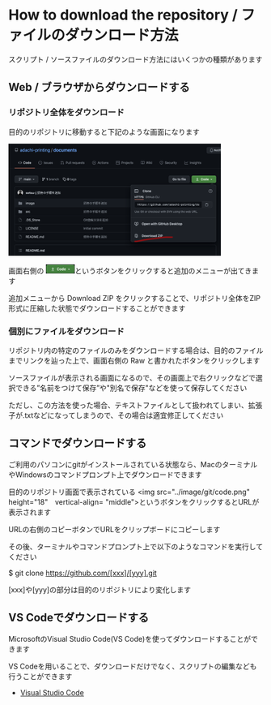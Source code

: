 # How to download the repository / ファイルのダウンロード方法

スクリプト / ソースファイルのダウンロード方法にはいくつかの種類があります

## Web / ブラウザからダウンロードする

### リポジトリ全体をダウンロード

目的のリポジトリに移動すると下記のような画面になります

<img src="../image/git/zipDownload.png" width="420">

画面右側の <img src="../image/git/code.png" height="18" vertical-align= "middle">というボタンをクリックすると追加のメニューが出てきます

追加メニューから Download ZIP をクリックすることで、リポジトリ全体をZIP形式に圧縮した状態でダウンロードすることができます

### 個別にファイルをダウンロード

リポジトリ内の特定のファイルのみをダウンロードする場合は、目的のファイルまでリンクを辿った上で、画面右側の Raw と書かれたボタンをクリックします

ソースファイルが表示される画面になるので、その画面上で右クリックなどで選択できる”名前をつけて保存”や"別名で保存"などを使って保存してください

ただし、この方法を使った場合、テキストファイルとして扱われてしまい、拡張子が.txtなどになってしまうので、その場合は適宜修正してください

## コマンドでダウンロードする

ご利用のパソコンにgitがインストールされている状態なら、MacのターミナルやWindowsのコマンドプロンプト上でダウンロードできます

目的のリポジトリ画面で表示されている <img src="../image/git/code.png" height="18"　vertical-align= "middle">というボタンをクリックするとURLが表示されます

URLの右側のコピーボタンでURLをクリップボードにコピーします

その後、ターミナルやコマンドプロンプト上で以下のようなコマンドを実行してください

$ git clone https://github.com/[xxx]/[yyy].git

[xxx]や[yyy]の部分は目的のリポジトリにより変化します

## VS Codeでダウンロードする

MicrosoftのVisual Studio Code(VS Code)を使ってダウンロードすることができます

VS Codeを用いることで、ダウンロードだけでなく、スクリプトの編集なども行うことができます

- [Visual Studio Code](https://azure.microsoft.com/ja-jp/products/visual-studio-code/)

